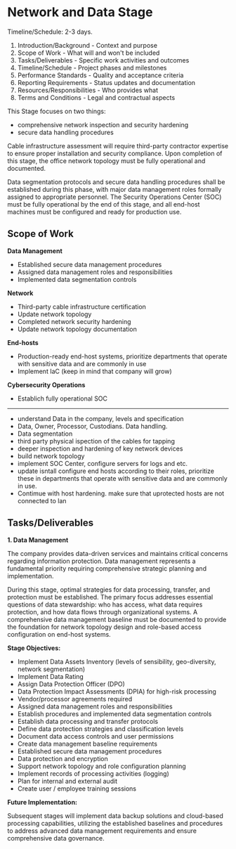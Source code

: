 # Network and Data Stage

Timeline/Schedule: 2-3 days.

1. Introduction/Background - Context and purpose
2. Scope of Work - What will and won't be included
3. Tasks/Deliverables - Specific work activities and outcomes
4. Timeline/Schedule - Project phases and milestones
5. Performance Standards - Quality and acceptance criteria
6. Reporting Requirements - Status updates and documentation
7. Resources/Responsibilities - Who provides what
8. Terms and Conditions - Legal and contractual aspects

This Stage focuses on two things: 

- comprehensive network inspection and security hardening
- secure data handling procedures

Cable infrastructure assessment will require third-party contractor expertise to ensure proper installation and security compliance. Upon completion of this stage, the office network topology must be fully operational and documented.

Data segmentation protocols and secure data handling procedures shall be established during this phase, with major data management roles formally assigned to appropriate personnel. The Security Operations Center (SOC) must be fully operational by the end of this stage, and all end-host machines must be configured and ready for production use.

## Scope of Work

**Data Management**

- Established secure data management procedures
- Assigned data management roles and responsibilities
- Implemented data segmentation controls

**Network**

- Third-party cable infrastructure certification
- Update network topology
- Completed network security hardening
- Update  network topology documentation

**End-hosts**

- Production-ready end-host systems, prioritize departments that operate with sensitive data and are commonly in use
- Implement IaC (keep in mind that company will grow)

**Cybersecurity Operations**

- Establich fully operational SOC

----

- understand Data in the company, levels and specification
- Data, Owner, Processor, Custodians. Data handling.
- Data segmentation
- third party physical ispection of the cables for tapping
- deeper inspection and hardening of key network devices 
- build network topology
- implement SOC Center, configure servers for logs and etc.
- update isntall configure end hosts according to their roles, prioritize these in departments that operate with sensitive data and are commonly in use.
- Contimue with host hardening. make sure that uprotected hosts are not connected to lan




## Tasks/Deliverables

**1. Data Management**

The company provides data-driven services and maintains critical concerns regarding information protection. Data management represents a fundamental priority requiring comprehensive strategic planning and implementation.

During this stage, optimal strategies for data processing, transfer, and protection must be established. The primary focus addresses essential questions of data stewardship: who has access, what data requires protection, and how data flows through organizational systems. A comprehensive data management baseline must be documented to provide the foundation for network topology design and role-based access configuration on end-host systems.

**Stage Objectives:**

- Implement Data Assets Inventory (levels of sensibility, geo-diversity, network segmentation)
- Implement Data Rating
- Assign Data Protection Officer (DPO)
- Data Protection Impact Assessments (DPIA) for high-risk processing
- Vendor/processor agreements required
- Assigned data management roles and responsibilities
- Establish procedures and implemented data segmentation controls
- Establish data processing and transfer protocols
- Define data protection strategies and classification levels
- Document data access controls and user permissions
- Create data management baseline requirements
- Established secure data management procedures
- Data protection and encryption
- Support network topology and role configuration planning
- Implement records of processing activities (logging)
- Plan for internal and external audit
- Create user / employee training sessions

**Future Implementation:**

Subsequent stages will implement data backup solutions and cloud-based processing capabilities, utilizing the established baselines and procedures to address advanced data management requirements and ensure comprehensive data governance.

